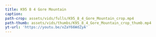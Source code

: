 ```yaml
---
title: K95 8 4 Gore Mountain
caption:
path-crop: assets/vids/fulls/K95_8_4_Gore_Mountain_crop.mp4
path-thumb: assets/vids/thumbs/K95_8_4_Gore_Mountain_crop_thumb.mp4
yt-url: 'https://youtu.be/xZaY66WdZyA'
---
```

